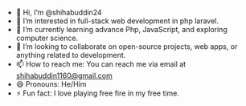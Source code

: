 - 👋 Hi, I’m @shihabuddin24
- 👀 I’m interested in full-stack web development in php laravel.
- 🌱 I’m currently learning advance Php, JavaScript, and exploring computer science.
- 💞️ I’m looking to collaborate on open-source projects, web apps, or anything related to development.
- 📫 How to reach me: You can reach me via email at shihabuddin1160@gmail.com
- 😄 Pronouns: He/Him
- ⚡ Fun fact: I love playing free fire in my free time.

<!---
shihabuddin24/shihabuddin24 is a ✨ special ✨ repository because its `README.md` (this file) appears on your GitHub profile.
You can click the Preview link to take a look at your changes.
--->
